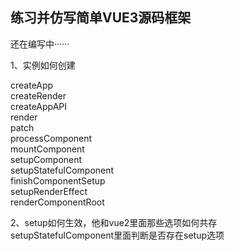## 练习并仿写简单VUE3源码框架

   还在编写中······

1、实例如何创建  
  
createApp  
createRender  
createAppAPI  
render  
patch  
processComponent  
mountComponent  
setupComponent  
setupStatefulComponent  
finishComponentSetup  
setupRenderEffect  
renderComponentRoot  
  
2、setup如何生效，他和vue2里面那些选项如何共存  
setupStatefulComponent里面判断是否存在setup选项  